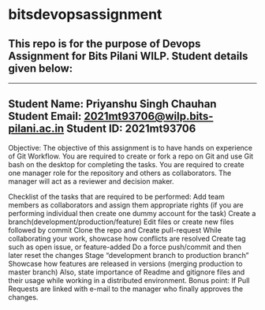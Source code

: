 # bitsdevopsassignment
## This repo is for the purpose of Devops Assignment for Bits Pilani WILP. Student details given below:
-----------------------------------------------------------------------------------------------------------------
Student Name: Priyanshu Singh Chauhan
Student Email: 2021mt93706@wilp.bits-pilani.ac.in
Student ID: 2021mt93706
-----------------------------------------------------------------------------------------------------------------

Objective:
The objective of this assignment is to have hands on experience of Git Workflow. You are required to create or fork a repo on Git and use Git bash on the desktop for completing the tasks. You are required to create one manager role for the repository and others as collaborators. The manager will act as a reviewer and decision maker.

Checklist of the tasks that are required to be performed:
Add team members as collaborators and assign them appropriate rights (if you are performing individual then create one dummy account for the task)
Create a branch(development/production/feature)
Edit files or create new files followed by commit
Clone the repo and Create pull-request
While collaborating your work, showcase how conflicts are resolved
Create tag such as open issue, or feature-added
Do a force push/commit and then later reset the changes
Stage “development branch to production branch”
Showcase how features are released in versions (merging production to master branch)
Also, state importance of Readme and gitignore files and their usage while working in a distributed environment.
Bonus point: If Pull Requests are linked with e-mail to the manager who finally approves the changes.
